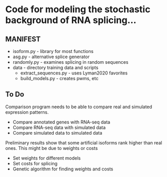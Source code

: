 # Code for modeling the stochastic background of RNA splicing...

## MANIFEST ##

+ isoform.py - library for most functions
+ asg.py - alternative splice generator
+ randomly.py - examines splicing in random sequences
+ data - directory training data and scripts
	+ extract_sequences.py - uses Lyman2020 favorites
	+ build_models.py - creates pwms, etc

## To Do ##

Comparison program needs to be able to compare real and simulated expression
patterns.

- Compare annotated genes with RNA-seq data
- Compare RNA-seq data with simulated data
- Compare simulated data to simulated data

Preliminary results show that some artificial isoforms rank higher than real
ones. This might be due to weights or costs

- Set weights for different models
- Set costs for splicing
- Genetic algorithm for finding weights and costs
